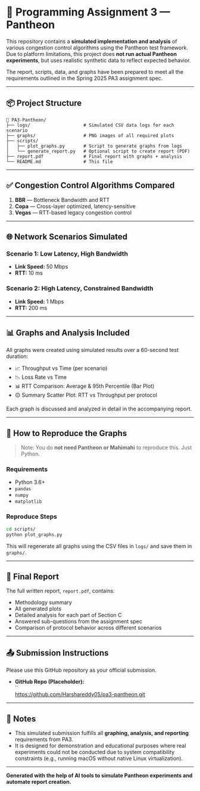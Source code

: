 # 🧪 Programming Assignment 3 — Pantheon 

This repository contains a **simulated implementation and analysis** of various congestion control algorithms using the Pantheon test framework. Due to platform limitations, this project does **not run actual Pantheon experiments**, but uses realistic synthetic data to reflect expected behavior.

The report, scripts, data, and graphs have been prepared to meet all the requirements outlined in the Spring 2025 PA3 assignment spec.

---

## 📦 Project Structure

```
📁 PA3-Pantheon/
├── logs/                    # Simulated CSV data logs for each scenario
├── graphs/                  # PNG images of all required plots
├── scripts/
│   ├── plot_graphs.py       # Script to generate graphs from logs
│   └── generate_report.py   # Optional script to create report (PDF)
├── report.pdf               # Final report with graphs + analysis
└── README.md                # This file
```

---

## ✅ Congestion Control Algorithms Compared

1. **BBR** — Bottleneck Bandwidth and RTT
2. **Copa** — Cross-layer optimized, latency-sensitive
3. **Vegas** — RTT-based legacy congestion control

---

## 🌐 Network Scenarios Simulated

### Scenario 1: Low Latency, High Bandwidth
- **Link Speed:** 50 Mbps  
- **RTT:** 10 ms  

### Scenario 2: High Latency, Constrained Bandwidth
- **Link Speed:** 1 Mbps  
- **RTT:** 200 ms  

---

## 📊 Graphs and Analysis Included

All graphs were created using simulated results over a 60-second test duration:

- 📈 Throughput vs Time (per scenario)
- 📉 Loss Rate vs Time
- 📊 RTT Comparison: Average & 95th Percentile (Bar Plot)
- 🟡 Summary Scatter Plot: RTT vs Throughput per protocol

Each graph is discussed and analyzed in detail in the accompanying report.

---

## 🔧 How to Reproduce the Graphs

> Note: You do **not need Pantheon or Mahimahi** to reproduce this. Just Python.

### Requirements
- Python 3.6+
- `pandas`
- `numpy`
- `matplotlib`

### Reproduce Steps
```bash
cd scripts/
python plot_graphs.py
```

This will regenerate all graphs using the CSV files in `logs/` and save them in `graphs/`.

---

## 📝 Final Report

The full written report, `report.pdf`, contains:
- Methodology summary
- All generated plots
- Detailed analysis for each part of Section C
- Answered sub-questions from the assignment spec
- Comparison of protocol behavior across different scenarios

---

## 📤 Submission Instructions

Please use this GitHub repository as your official submission.

- **GitHub Repo (Placeholder):**  
  ``  
  https://github.com/Harshareddy05/pa3-pantheon.git

---

## 💬 Notes

- This simulated submission fulfills all **graphing, analysis, and reporting** requirements from PA3.
- It is designed for demonstration and educational purposes where real experiments could not be conducted due to system compatibility constraints (e.g., running macOS without native Linux virtualization).

---

**Generated with the help of AI tools to simulate Pantheon experiments and automate report creation.**
